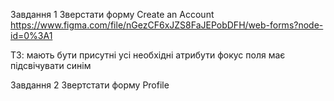 Завдання 1
Зверстати форму Create an Account https://www.figma.com/file/nGezCF6xJZS8FaJEPobDFH/web-forms?node-id=0%3A1

ТЗ:
мають бути присутні усі необхідні атрибути
фокус поля має підсвічувати синім
 

Завдання 2
Звертстати форму Profile